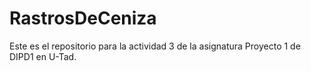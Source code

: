 # RastrosDeCeniza
Este es el repositorio para la actividad 3 de la asignatura Proyecto 1 de DIPD1 en U-Tad.
